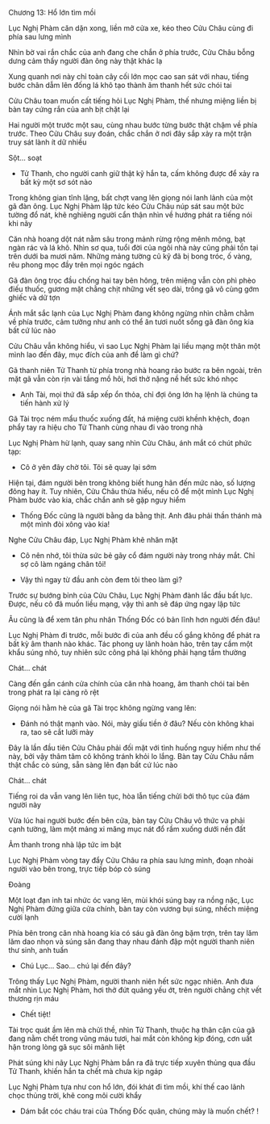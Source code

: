 




Chương 13: Hổ lớn tìm mồi

Lục Nghị Phàm căn dặn xong, liền mở cửa xe, kéo theo Cửu Châu cùng đi phía sau lưng mình

Nhìn bờ vai rắn chắc của anh đang che chắn ở phía trước, Cửu Châu bỗng dưng cảm thấy người đàn ông này thật khác lạ

Xung quanh nơi này chỉ toàn cây cối lớn mọc cao san sát với nhau, tiếng bước chân dẫm lên đống lá khô tạo thành âm thanh hết sức chói tai

Cửu Châu toan muốn cất tiếng hỏi Lục Nghị Phàm, thế nhưng miệng liền bị bàn tay cứng rắn của anh bịt chặt lại

Hai người một trước một sau, cùng nhau bước từng bước thật chậm về phía trước. Theo Cửu Châu suy đoán, chắc chắn ở nơi đây sắp xảy ra một trận truy sát lành ít dữ nhiều

Sột... soạt

- Tử Thanh, cho người canh giữ thật kỹ hắn ta, cấm không được để xảy ra bất kỳ một sơ sót nào

Trong không gian tĩnh lặng, bất chợt vang lên giọng nói lanh lảnh của một gã đàn ông. Lục Nghị Phàm lập tức kéo Cửu Châu núp sát sau một bức tường đổ nát, khẽ nghiêng người cẩn thận nhìn về hướng phát ra tiếng nói khi nãy

Căn nhà hoang dột nát nằm sâu trong mảnh rừng rộng mênh mông, bạt ngàn rác và lá khô. Nhìn sơ qua, tuổi đời của ngôi nhà này cũng phải tồn tại trên dưới ba mươi năm. Những mảng tường cũ kỹ đã bị bong tróc, ố vàng, rêu phong mọc đầy trên mọi ngóc ngách

Gã đàn ông trọc đầu chống hai tay bên hông, trên miệng vẫn còn phì phèo điếu thuốc, gương mặt chằng chịt những vết sẹo dài, trông gã vô cùng gớm ghiếc và dữ tợn

Ánh mắt sắc lạnh của Lục Nghị Phàm đang không ngừng nhìn chằm chằm về phía trước, cảm tưởng như anh có thể ăn tươi nuốt sống gã đàn ông kia bất cứ lúc nào

Cửu Châu vẫn không hiểu, vì sao Lục Nghị Phàm lại liều mạng một thân một mình lao đến đây, mục đích của anh để làm gì chứ?

Gã thanh niên Tử Thanh từ phía trong nhà hoang rảo bước ra bên ngoài, trên mặt gã vẫn còn rịn vài tầng mồ hôi, hơi thở nặng nề hết sức khó nhọc

- Anh Tài, mọi thứ đã sắp xếp ổn thỏa, chỉ đợi ông lớn hạ lệnh là chúng ta tiến hành xử lý

Gã Tài trọc ném mẩu thuốc xuống đất, há miệng cười khềnh khệch, đoạn phẩy tay ra hiệu cho Tử Thanh cùng nhau đi vào trong nhà

Lục Nghị Phàm hừ lạnh, quay sang nhìn Cửu Châu, ánh mắt có chút phức tạp:

- Cô ở yên đây chờ tôi. Tôi sẽ quay lại sớm

Hiện tại, đám người bên trong không biết hung hãn đến mức nào, số lượng đông hay ít. Tuy nhiên, Cửu Châu thừa hiểu, nếu cô để một mình Lục Nghị Phàm bước vào kia, chắc chắn anh sẽ gặp nguy hiểm

- Thống Đốc cũng là người bằng da bằng thịt. Anh đâu phải thần thánh mà một mình đòi xông vào kia!

Nghe Cửu Châu đáp, Lục Nghị Phàm khẽ nhăn mặt

- Cô nên nhớ, tôi thừa sức bẻ gãy cổ đám người này trong nháy mắt. Chỉ sợ cô làm ngáng chân tôi!

- Vậy thì ngay từ đầu anh còn đem tôi theo làm gì?

Trước sự bướng bỉnh của Cửu Châu, Lục Nghị Phàm đành lắc đầu bất lực. Được, nếu cô đã muốn liều mạng, vậy thì anh sẽ đáp ứng ngay lập tức

Âu cũng là để xem tân phu nhân Thống Đốc có bản lĩnh hơn người đến đâu!

Lục Nghị Phàm đi trước, mỗi bước đi của anh đều cố gắng không để phát ra bất kỳ âm thanh nào khác. Tác phong uy lãnh hoàn hảo, trên tay cầm một khẩu súng nhỏ, tuy nhiên sức công phá lại không phải hạng tầm thường

Chát... chát

Càng đến gần cánh cửa chính của căn nhà hoang, âm thanh chói tai bên trong phát ra lại càng rõ rệt

Giọng nói hằm hè của gã Tài trọc không ngừng vang lên:

- Đánh nó thật mạnh vào. Nói, mày giấu tiền ở đâu? Nếu còn không khai ra, tao sẽ cắt lưỡi mày

Đây là lần đầu tiên Cửu Châu phải đối mặt với tình huống nguy hiểm như thế này, bởi vậy thâm tâm cô không tránh khỏi lo lắng. Bàn tay Cửu Châu nắm thật chắc cò súng, sẵn sàng lên đạn bất cứ lúc nào

Chát... chát

Tiếng roi da vẫn vang lên liên tục, hòa lẫn tiếng chửi bới thô tục của đám người này

Vừa lúc hai người bước đến bên cửa, bàn tay Cửu Châu vô thức va phải cạnh tường, làm một mảng xi măng mục nát đổ rầm xuống dưới nền đất

Âm thanh trong nhà lập tức im bặt

Lục Nghị Phàm vòng tay đẩy Cửu Châu ra phía sau lưng mình, đoạn nhoài người vào bên trong, trực tiếp bóp cò súng

Đoàng

Một loạt đạn inh tai nhức óc vang lên, mùi khói súng bay ra nồng nặc, Lục Nghị Phàm đứng giữa cửa chính, bàn tay còn vương bụi súng, nhếch miệng cười lạnh

Phía bên trong căn nhà hoang kia có sáu gã đàn ông bặm trợn, trên tay lăm lăm dao nhọn và súng săn đang thay nhau đánh đập một người thanh niên thư sinh, anh tuấn

- Chú Lục... Sao... chú lại đến đây?

Trông thấy Lục Nghị Phàm, người thanh niên hết sức ngạc nhiên. Anh đưa mắt nhìn Lục Nghị Phàm, hơi thở đứt quãng yếu ớt, trên người chằng chịt vết thương rịn máu

- Chết tiệt!

Tài trọc quát ầm lên mà chửi thề, nhìn Tử Thanh, thuộc hạ thân cận của gã đang nằm chết trong vũng máu tươi, hai mắt còn không kịp đóng, cơn uất hận trong lòng gã sục sôi mãnh liệt

Phát súng khi nãy Lục Nghị Phàm bắn ra đã trực tiếp xuyên thủng qua đầu Tử Thanh, khiến hắn ta chết mà chưa kịp ngáp

Lục Nghị Phàm tựa như con hổ lớn, đói khát đi tìm mồi, khí thế cao lãnh chọc thủng trời, khẽ cong môi cười khẩy

- Dám bắt cóc cháu trai của Thống Đốc quân, chúng mày là muốn chết? !




